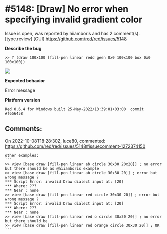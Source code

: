 
#5148: [Draw] No error when specifying invalid gradient color 
================================================================================
Issue is open, was reported by hiiamboris and has 2 comment(s).
[type.review] [GUI]
<https://github.com/red/red/issues/5148>

**Describe the bug**
```
>> ? (draw 100x100 [fill-pen linear redd geen 0x0 100x100 box 0x0 100x100])
```
![](https://i.gyazo.com/5f056e18628d8a6040f6a95c7668cafc.png)

**Expected behavior**

Error message

**Platform version**
```
Red 0.6.4 for Windows built 25-May-2022/13:39:01+03:00  commit #f656458
```



Comments:
--------------------------------------------------------------------------------

On 2022-10-08T18:28:30Z, luce80, commented:
<https://github.com/red/red/issues/5148#issuecomment-1272374150>

    other examples:
    ```
    >> view [base draw [fill-pen linear ab circle 30x30 20x20]] ; no error but there should be as @hiiamboris example
    >> view [base draw [fill-pen linear ab circle 30x30 20]] ; error but wrong message ?
    *** Script Error: invalid Draw dialect input at: [20]
    *** Where: ???
    *** Near : none
    >> view [base draw [fill-pen linear red circle 30x30 20]] ; error but wrong message ?
    *** Script Error: invalid Draw dialect input at: [20]
    *** Where: ???
    *** Near : none
    >> view [base draw [fill-pen linear red o circle 30x30 20]] ; no error but there should be
    >> view [base draw [fill-pen linear red orange circle 30x30 20]] ; OK
    ```


